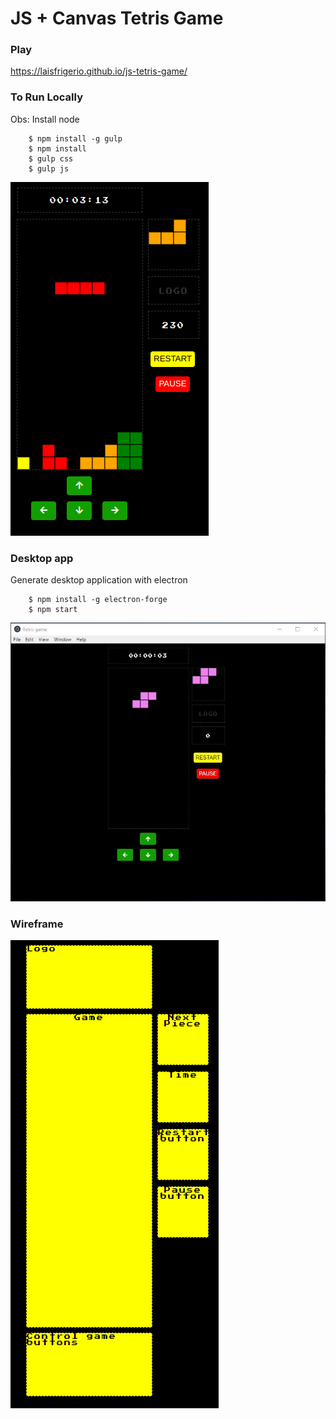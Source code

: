 # JS + Canvas Tetris Game

### Play

https://laisfrigerio.github.io/js-tetris-game/

### To Run Locally

Obs: Install node

```
    $ npm install -g gulp
    $ npm install
    $ gulp css
    $ gulp js
```

![Current style](https://github.com/laisfrigerio/js-tetris-game/blob/master/images/branch/master.png "Game screenshot")

### Desktop app

Generate desktop application with electron

```
    $ npm install -g electron-forge
    $ npm start
```

![Desktop App](https://github.com/laisfrigerio/js-tetris-game/blob/electron/src/images/branch/electron.jpg "Desktop application")

### Wireframe

![Wireframe](https://github.com/laisfrigerio/js-tetris-game/blob/next_piece/public/images/wireframe.png "Wireframe")

